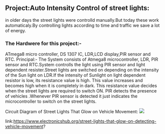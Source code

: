 ## Project:Auto Intensity Control of street lights:
in older days the street lights were controlld manually.But today these work automaticaly.By controlling lights according to time and 
traffic we save a lot of energy.

### The Hardwere for this project:-
ATmega8 micro controller, DS 1307 IC, LDR,LCD display,PIR sensor and RTC.
Principal:-
The System consists of Atmega8 microcontroller, LDR, PIR sensor and RTC.System controlls the light using PIR sensor and light dependent 
resister.Street lights are switched on depending on the intensity of the Sun light on LDR.If the intensity of Sunlight on light dependent
resistor is low, its resistance value is high. This value increases and becomes high when it is completely in dark. This resistance 
value decides when the street lights are required to switch ON.
PIR detects the presence of vehicles .Whenever PIR sensor is detected it just indicates the microcontroller to switch on the street 
lights.


Circuit Diagram of Street Lights That Glow on Vehicle Movement:
  ![](https://www.electronicshub.org/wp-content/uploads/2014/06/Auto-Intensity-Control-of-Street-Lights-Circuit-Diagram-768x367.jpg)
  
  
  
  link:https://www.electronicshub.org/street-lights-that-glow-on-detecting-vehicle-movement?
